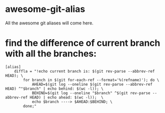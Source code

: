 # awesome-git-alias
All the awesome git aliases will come here.

# find the difference of current branch with all the branches:

    [alias]
    	diffla = "!echo current branch is: $(git rev-parse --abbrev-ref HEAD); \
            for branch in $(git for-each-ref --format='%(refname)'); do \
                AHEAD=$(git log --oneline $(git rev-parse --abbrev-ref HEAD) ^"$branch" | echo behind: $(wc -l)); \
                BEHIND=$(git log --oneline "$branch" ^$(git rev-parse --abbrev-ref HEAD) | echo ahead: $(wc -l));  \
                echo $branch ----> $AHEAD:$BEHIND; \
            done;"

